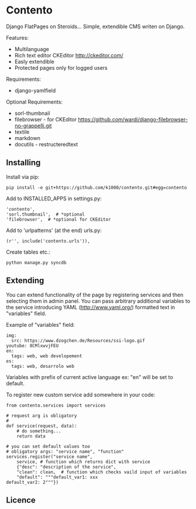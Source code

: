 Contento
========
Django FlatPages on Steroids...
Simple, extendible CMS writen on Django. 

Features:
* Multilanguage
* Rich text editor CKEditor http://ckeditor.com/
* Easly extendible
* Protected pages only for logged users

Requirements:
* django-yamlfield
 
Optional Requirements:
* sorl-thumbnail
* filebrowser - for CKEditor https://github.com/wardi/django-filebrowser-no-grappelli.git
* textile
* markdown
* docutils - restructeredtext

Installing
----------
Install via pip:

    pip install -e git+https://github.com/k1000/contento.git#egg=contento

Add to INSTALLED_APPS in settings.py:
    
    'contento',
    'sorl.thumbnail',  # *optional
    'filebrowser',  # *optional for CKEditor

Add to 'urlpatterns' (at the end) urls.py:
    
    (r'', include('contento.urls')),
    
Create tables etc.:

    python manage.py syncdb

Extending
---------
You can extend functionality of the page by registering services and then selecting them in admin panel.
You can pass arbitrary additional variables to the service introducing YAML (http://www.yaml.org/) formatted text in "variables" field.

Example of "variables" field:

    img:
      src: https://www.dzogchen.de/Resources/ssi-logo.gif
    youtube: 8CMlxwvjFEU
    en: 
      tags: web, web developement
    es:
      tags: web, desarrolo web 
    
Variables with prefix of current active language ex: "en" will be set to default.

To register new custom service add somewhere in your code:

    from contento.services import services
    
    # request arg is obligatory
    # 
    def service(request, data):
        # do something...
        return data
   
    # you can set default values too
    # obligatory args: "service name", "function" 
    services.register("service name", 
        service, # function which returns dict with service
        {"desc": "description of the service",
        "clean": clean,  # function which checks vaild input of variables
        "default": """default_var1: xxx
    default_var2: 2"""})

Licence
-------
